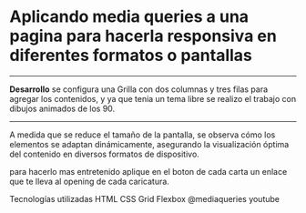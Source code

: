 <h1>
Aplicando media queries a una pagina para hacerla responsiva en diferentes formatos o pantallas
 </h1>
<hr>

<strong>Desarrollo</strong>
se configura una Grilla con dos columnas y tres filas para agregar los contenidos, y ya que tenia un tema libre 
se realizo el trabajo con dibujos animados de los 90.
<hr>
A medida que se reduce el tamaño de la pantalla, se observa cómo los elementos se adaptan dinámicamente, asegurando la visualización óptima del contenido en diversos formatos de dispositivo.

para hacerlo mas entretenido aplique en el boton de cada carta un enlace que te lleva al opening de cada caricatura.



Tecnologías utilizadas
HTML
CSS
Grid
Flexbox
@mediaqueries
youtube